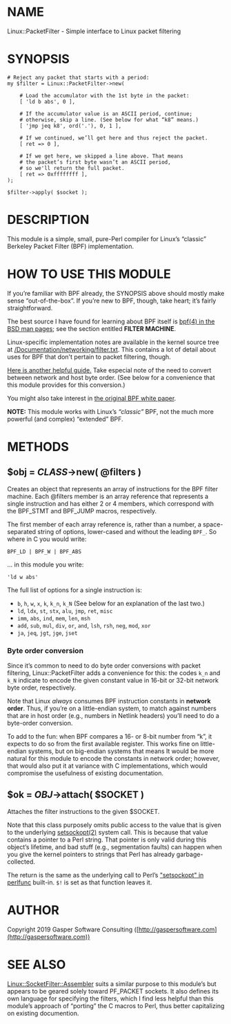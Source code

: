 # NAME

Linux::PacketFilter - Simple interface to Linux packet filtering

# SYNOPSIS

    # Reject any packet that starts with a period:
    my $filter = Linux::PacketFilter->new(

        # Load the accumulator with the 1st byte in the packet:
        [ 'ld b abs', 0 ],

        # If the accumulator value is an ASCII period, continue;
        # otherwise, skip a line. (See below for what “k8” means.)
        [ 'jmp jeq k8', ord('.'), 0, 1 ],

        # If we continued, we’ll get here and thus reject the packet.
        [ ret => 0 ],

        # If we get here, we skipped a line above. That means
        # the packet’s first byte wasn’t an ASCII period,
        # so we'll return the full packet.
        [ ret => 0xffffffff ],
    );

    $filter->apply( $socket );

# DESCRIPTION

This module is a simple, small, pure-Perl compiler for Linux’s
“classic” Berkeley Packet Filter (BPF) implementation.

# HOW TO USE THIS MODULE

If you’re familiar with BPF already, the SYNOPSIS above should mostly make
sense “out-of-the-box”. If you’re new to BPF, though, take heart; it’s
fairly straightforward.

The best source I have found for learning about BPF itself is
[bpf(4) in the BSD man pages](https://man.openbsd.org/bpf.4#Filter_machine);
see the section entitled **FILTER MACHINE**.

Linux-specific implementation notes are available in the kernel
source tree at [/Documentation/networking/filter.txt](https://www.kernel.org/doc/Documentation/networking/filter.txt). This contains a lot of detail
about uses for BPF that don't pertain to packet filtering, though.

[Here is another helpful guide.](https://web.archive.org/web/20130125231050/http://netsplit.com/2011/02/09/the-proc-connector-and-socket-filters/) Take
especial note of the need to convert between network and host byte order.
(See below for a convenience that this module provides for this conversion.)

You might also take interest in [the original BPF white paper](http://www.tcpdump.org/papers/bpf-usenix93.pdf).

**NOTE:** This module works with Linux’s _“classic”_ BPF, not the
much more powerful (and complex) “extended” BPF.

# METHODS

## $obj = _CLASS_->new( @filters )

Creates an object that represents an array of instructions for
the BPF filter machine. Each @filters member is an array reference
that represents a single instruction and has either 2 or 4 members,
which correspond with the BPF\_STMT and BPF\_JUMP macros, respectively.

The first member of each array reference is, rather than a number,
a space-separated string of options, lower-cased and without the
leading `BPF_`. So where in C you would write:

    BPF_LD | BPF_W | BPF_ABS

... in this module you write:

    'ld w abs'

The full list of options for a single instruction is:

- `b`, `h`, `w`, `x`, `k`, `k_n`, `k_N` (See below for
an explanation of the last two.)
- `ld`, `ldx`, `st`, `stx`, `alu`, `jmp`, `ret`, `misc`
- `imm`, `abs`, `ind`, `mem`, `len`, `msh`
- `add`, `sub`, `mul`, `div`, `or`, `and`, `lsh`, `rsh`,
`neg`, `mod`, `xor`
- `ja`, `jeq`, `jgt`, `jge`, `jset`

### Byte order conversion

Since it’s common to need to do byte order conversions with
packet filtering, Linux::PacketFilter adds a convenience for this:
the codes `k_n` and `k_N` indicate to encode the given constant value
in 16-bit or 32-bit network byte order, respectively.

Note that Linux _always_ consumes BPF instruction constants in
**network order**. Thus, if you’re on a little-endian system, to
match against numbers that are in host order (e.g., numbers in Netlink
headers) you’ll need to do a byte-order conversion.

To add to the fun: when BPF compares a 16- or 8-bit number from “k”,
it expects to do so from the first available register. This works fine
on little-endian systems, but on big-endian systems that means
It would be more natural for this module to encode the constants
in network order; however, that would also put it at variance with C
implementations, which would compromise the usefulness of existing
documentation.

## $ok = _OBJ_->attach( $SOCKET )

Attaches the filter instructions to the given $SOCKET.

Note that this class purposely omits public access to the value that
is given to the underlying [setsockopt(2)](http://man.he.net/man2/setsockopt) system call. This is because
that value contains a pointer to a Perl string. That pointer is only valid
during this object’s lifetime, and bad stuff (e.g., segmentation faults)
can happen when you give the kernel pointers to strings that Perl has
already garbage-collected.

The return is the same as the underlying call to Perl’s
["setsockopt" in perlfunc](https://metacpan.org/pod/perlfunc#setsockopt) built-in. `$!` is set as that function leaves it.

# AUTHOR

Copyright 2019 Gasper Software Consulting ([http://gaspersoftware.com](http://gaspersoftware.com))

# SEE ALSO

[Linux::SocketFilter::Assembler](https://metacpan.org/pod/Linux::SocketFilter::Assembler) suits a similar purpose to this
module’s but appears to be geared solely toward PF\_PACKET sockets.
It also defines its own language for specifying the filters, which I find
less helpful than this module’s approach of “porting” the C macros
to Perl, thus better capitalizing on existing documention.
